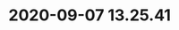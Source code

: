 # 2020-09-07 13.25.41

<!-- #Life -->

<!-- {BearID:37566046-70E8-4D75-8FAD-F30285300393-15756-0000130328D9C331} -->
